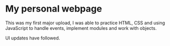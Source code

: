 # My personal webpage

This was my first major upload, I was able to practice HTML, CSS and using
JavaScript to handle events, implement modules and work with objects.

UI updates have followed.
